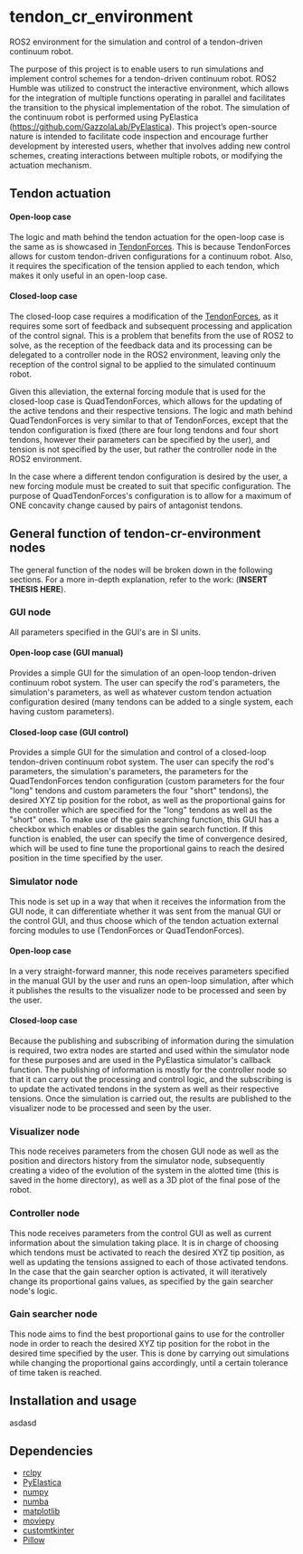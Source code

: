 # tendon_cr_environment
ROS2 environment for the simulation and control of a tendon-driven continuum robot. 

The purpose of this project is to enable users to run simulations and implement control schemes for a tendon-driven continuum robot. ROS2 Humble was utilized to construct the interactive environment, which allows for the integration of multiple functions operating in parallel and facilitates the transition to the physical implementation of the robot. The simulation of the continuum robot is performed using PyElastica (https://github.com/GazzolaLab/PyElastica). This project’s open-source nature is intended to facilitate code inspection and encourage further development by interested users, whether that involves adding new control schemes, creating interactions between multiple robots, or modifying the actuation mechanism.

## Tendon actuation
#### Open-loop case
The logic and math behind the tendon actuation for the open-loop case is the same as is showcased in [TendonForces](https://github.com/gabotuzl/TendonForces). This is because TendonForces allows for custom tendon-driven configurations for a continuum robot. Also, it requires the specification of the tension applied to each tendon, which makes it only useful in an open-loop case.
#### Closed-loop case
The closed-loop case requires a modification of the [TendonForces](https://github.com/gabotuzl/TendonForces), as it requires some sort of feedback and subsequent processing and application of the control signal. This is a problem that benefits from the use of ROS2 to solve, as the reception of the feedback data and its processing can be delegated to a controller node in the ROS2 environment, leaving only the reception of the control signal to be applied to the simulated continuum robot. 

Given this alleviation, the external forcing module that is used for the closed-loop case is QuadTendonForces, which allows for the updating of the active tendons and their respective tensions.
The logic and math behind QuadTendonForces is very similar to that of TendonForces, except that the tendon configuration is fixed (there are four long tendons and four short tendons, however their parameters can be specified by the user), and tension is not specified by the user, but rather the controller node in the ROS2 environment.

In the case where a different tendon configuration is desired by the user, a new forcing module must be created to suit that specific configuration. The purpose of QuadTendonForces's configuration is to allow for a maximum of ONE concavity change caused by pairs of antagonist tendons.

## General function of tendon-cr-environment nodes
The general function of the nodes will be broken down in the following sections. For a more in-depth explanation, refer to the work: (**INSERT THESIS HERE**).

### GUI node
All parameters specified in the GUI's are in SI units.
#### Open-loop case (GUI manual)
Provides a simple GUI for the simulation of an open-loop tendon-driven continuum robot system. The user can specify the rod's parameters, the simulation's parameters, as well as whatever custom tendon actuation configuration desired (many tendons can be added to a single system, each having custom parameters).
#### Closed-loop case (GUI control)
Provides a simple GUI for the simulation and control of a closed-loop tendon-driven continuum robot system. The user can specify the rod's parameters, the simulation's parameters, the parameters for the QuadTendonForces tendon configuration (custom parameters for the four "long" tendons and custom parameters the four "short" tendons), the desired XYZ tip position for the robot, as well as the proportional gains for the controller which are specified for the "long" tendons as well as the "short" ones. To make use of the gain searching function, this GUI has a checkbox which enables or disables the gain search function. If this function is enabled, the user can specify the time of convergence desired, which will be used to fine tune the proportional gains to reach the desired position in the time specified by the user.

### Simulator node
This node is set up in a way that when it receives the information from the GUI node, it can differentiate whether it was sent from the manual GUI or the control GUI, and thus choose which of the tendon actuation external forcing modules to use (TendonForces or QuadTendonForces).
#### Open-loop case
In a very straight-forward manner, this node receives parameters specified in the manual GUI by the user and runs an open-loop simulation, after which it publishes the results to the visualizer node to be processed and seen by the user.
#### Closed-loop case
Because the publishing and subscribing of information during the simulation is required, two extra nodes are started and used within the simulator node for these purposes and are used in the PyElastica simulator's callback function. The publishing of information is mostly for the controller node so that it can carry out the processing and control logic, and the subscribing is to update the activated tendons in the system as well as their respective tensions. Once the simulation is carried out, the results are published to the visualizer node to be processed and seen by the user.

### Visualizer node
This node receives parameters from the chosen GUI node as well as the position and directors history from the simulator node, subsequently creating a video of the evolution of the system in the alotted time (this is saved in the home directory), as well as a 3D plot of the final pose of the robot.

### Controller node
This node receives parameters from the control GUI as well as current information about the simulation taking place. It is in charge of choosing which tendons must be activated to reach the desired XYZ tip position, as well as updating the tensions assigned to each of those activated tendons. In the case that the gain searcher option is activated, it will iteratively change its proportional gains values, as specified by the gain searcher node's logic.

### Gain searcher node
This node aims to find the best proportional gains to use for the controller node in order to reach the desired XYZ tip position for the robot in the desired time specified by the user. This is done by carrying out simulations while changing the proportional gains accordingly, until a certain tolerance of time taken is reached.

## Installation and usage
asdasd

## Dependencies
- [rclpy](https://github.com/ros2/rclpy)
- [PyElastica](https://github.com/GazzolaLab/PyElastica)
- [numpy](https://numpy.org/)
- [numba](https://numba.pydata.org/)
- [matplotlib](https://matplotlib.org/)
- [moviepy](https://zulko.github.io/moviepy/)
- [customtkinter](https://github.com/TomSchimansky/CustomTkinter)
- [Pillow](https://pillow.readthedocs.io/en/stable/)
